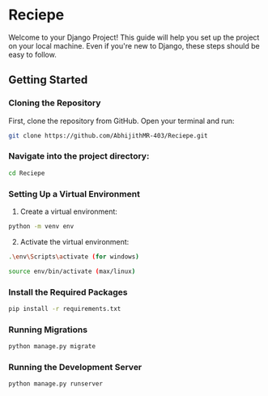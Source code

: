 # Reciepe

Welcome to your Django Project! This guide will help you set up the project on your local machine. Even if you're new to Django, these steps should be easy to follow.

## Getting Started


### Cloning the Repository

First, clone the repository from GitHub. Open your terminal and run:

```bash
git clone https://github.com/AbhijithMR-403/Reciepe.git
```

### Navigate into the project directory:

```bash
cd Reciepe
```

### Setting Up a Virtual Environment

1. Create a virtual environment:

```bash
python -m venv env
```

2. Activate the virtual environment:

```bash
.\env\Scripts\activate (for windows)

source env/bin/activate (max/linux)
```

### Install the Required Packages
```bash
pip install -r requirements.txt
```

### Running Migrations
```bash
python manage.py migrate
```

### Running the Development Server
```bash
python manage.py runserver
```